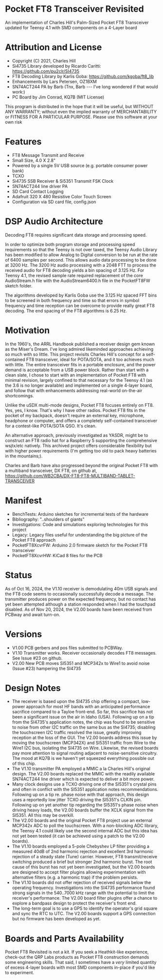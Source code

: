 # Pocket FT8 Transceiver Revisited
An implementation of Charles Hill's Palm-Sized Pocket FT8 Transceiver updated for Teensy 4.1 with SMD components on a 4-Layer board

# Attribution and License
* Copyright (C) 2021, Charles Hill
* Si4735 Library developed by Ricardo Caritti: https://github.com/pu2clr/SI4735
* FT8 Decoding Library by Karlis Goba: https://github.com/kgoba/ft8_lib
* Enhancements by Lars Petersen, OZ1BXM
* SN74ACT244 PA by Barb (Tnx, Barb --- I've long wondered if that would work:)
* PC Board by Jim Conrad, KQ7B (MIT License)

This program is distributed in the hope that it will be useful, but WITHOUT ANY WARRANTY; without even the implied warranty of MERCHANTABILITY or FITNESS FOR A PARTICULAR PURPOSE.  Please use this software at your own risk

# Features
* FT8 Message Transmit and Receive
* Small Size, 4.0 X 2.8"
* Powered by a single 5V USB source (e.g. portable consumer power bank)
* TCXO
* Si4735 SSB Receiver & Si5351 Transmit FSK Clock
* SN74ACT244 line driver PA
* SD Card Contact Logging
* Adafruit 320 X 480 Resistive Color Touch Screen
* Configuration via SD card file, config.json

# DSP Audio Architecture
Decoding FT8 requires significant data storage and processing speed.

In order to optimize both program storage and processing speed requirements so that the Teensy is not over taxed, the Teensy Audio Library has been modified to allow Analog to Digital conversion to be run at the rate of 6400 samples per second. This allows audio data processing to be done at 3200 Hz. The 3200 Hz audio processing with a 2048 FTT to process the received audio for FT8 decoding yields a bin spacing of 3.125 Hz.  For Teensy 4.1, the revised sample rate required replacement of the core AudioStream.h file with the AudioStream6400.h file in the PocketFT8FW sketch folder.

The algorithms developed by Karlis Goba use the 3.125 Hz spaced FFT bins to be screened in both frequency and time so that errors in symbol frequency and time reception  can be overcome to provide really great FT8 decoding. The end spacing of the FT8 algorithms is 6.25 Hz.

# Motivation
In the 1960's, the ARRL Handbook published a receiver design gem known as the Miser's Dream.  I've long admired likeminded approaches achieving so much with so little.  This project revisits Charles Hill's concept for a self-contained FT8 transceiver, ideal for POTA/SOTA, and it too achieves much with little.  The entire transceiver fits in a portable enclosure, and the power demand is acceptable from a USB power block.  Rather than start with a clean slate, I chose to start with an implementation of Pocket FT8 with minimal revision, largely confined to that necessary for the Teensy 4.1 (as the 3.6 is no longer available) and implemented on a single 4-layer board, and follow that with enhancements addressing real-world on-the-air shortcomings.

Unlike the uSDX multi-mode designs, Pocket FT8 focuses entirely on FT8.  Yes, yes, I know.  That's why I have other radios.  Pocket FT8 fits in the pocket of my backpack, doesn't require an external key, microphone, headphone or computer, and offers a completely self-contained transceiver for a contest-like POTA/SOTA QSO.  It's clean.

An alternative approach, previously investigated as YASDR, might be to construct an FT8 radio hat for a Raspberry 5 supporting the comprehensive wsjtx/etc natively.  This archived project offers considerable flexibility but with higher power requirements (I'm getting too old to pack heavy batteries in the mountains;).

Charles and Barb have also progressed beyond the original Pocket FT8 with a multiband transceiver, DX FT8, on github at, https://github.com/WB2CBA/DX-FT8-FT8-MULTIBAND-TABLET-TRANSCEIVER

# Manifest
* BenchTests:  Arduino sketches for incremental tests of the hardware
* Bibliography:  "..shoulders of giants"
* Investigations:  Code and simulations exploring technologies for this project
* Legacy:  Legacy files useful for understanding the big picture of the Pocket FT8 approach
* PocketFT8XcvrFW:  Arduino 2.0 firmware sketch for the Pocket FT8 transceiver
* PocketFT8XcvrHW:  KiCad 8 files for the PCB

# Status
As of Oct 16, 2024, the V1.10 receiver is demodulating 40m USB signals and the FT8 code seems to occasionally successfully decode a message.  The transmitter produces power on the expected frequency, but no contact has yet been attempted although a station responded when I had the touchpad disabled.
As of Nov 20, 2024, the V2.00 boards have been received from PCBway and await turn-on.

# Versions
* V1.00 PCB gerbers and pos files submitted to PCBWay.
* V1.10 Transmitter works.  Receiver occasionally decodes FT8 messages.  See Issue #23 on github.
* V2.00 New PCB moves SI5351 and MCP342x to Wire1 to avoid noise (Issue #23) hampering the SI4735

# Design Notes
* The receiver is based upon the SI4735 chip offering a compact, low-power approach for most HF bands with an anticipated performance sacrifice compared to a Tayloe front-end.  So far, this sacrifice has not been a significant issue on the air in Idaho (USA).  Following up on a tip from the SI4735's application notes, the chip was found to be sensitive to noise from other I2C traffic on the same bus as the SI4735; disabling the touchscreen I2C traffic resolved the issue, greatly improving reception at the loss of the GUI.  The V2.00 boards address this issue by moving the touchscreen (MCP342X) and SI5351 traffic from Wire to the Wire1 I2C bus, isolating the SI4735 on Wire.  Likewise, the revised boards pay more attention to signal routing adjacent to noise-sensitive circuitry.  The mood at KQ7B is we haven't yet squeezed everything possible out of this chip.
* The V1.10 transmitter PA employed a MMIC a la Charles Hill's original design.  The V2.00 boards replaced the MMIC with the readily available SN74ACT244 line driver which is expected to deliver a bit more power.
* Many clock designs use a TCXO driving one of the SI5351's crystal pins and often in conflict with the SI5351 application notes recommendations.  Following up on a tip re. phase noise with that approach, this design uses a reportedly low jitter TCXO driving the SI5351's CLKIN pin.  Following up on yet another tip regarding the SI5351's phase noise when driving heavy loads, the V2.00 boards buffer the XCLK signal from the SI5351.  All this may be overkill.
* The V2.00 boards and the original Pocket FT8 project use an external MCP342x ADC to poll the touchscreen.  With a non-blocking ADC library, the Teensy 4.1 could likely use the second internal ADC but this idea has not yet been tested (it can be achieved using a patch to the V2.00 boards).
* The V1.10 boards employed a 5-pole Chebyshev LP filter providing a measured 40dB of 2nd harmonic rejection and excellent 3rd harmonic rejection of a steady state (Tune) carrier.  However, FT8 transmit/receive switching produced a brief but stronger 2nd harmonic burst.  The root cause of this burst has not yet been investigated, but the V2.00 boards are designed to accept filter plugins allowing experimentation with alternative filters (e.g. a harmonic trap) if the problem persists.
* The V1.10 boards did not offer rejection of received signals below the operating frequency.  Investigations into the SI4735 performance found strong signals in the 540..7000 kHz range with the potential to limit the receiver's performance.  The V2.00 board filter plugins offer a chance to explore a bandpass design to protect the receiver's front end.
* The long-term goal is to use a GPS to identify the operator's grid square and sync the RTC to UTC.  The V2.00 boards support a GPS connection but no firmware has been developed as yet.

# Boards and Parts Availability
Pocket FT8 Revisited is not a kit.  If you seek a Heathkit-like experience, check-out the QRP Labs products as Pocket FT8 construction demands some engineering skills.  That said, I sometimes have a *very* limited quantity of excess 4-layer boards with most SMD components in-place if you'd like to experiment.
